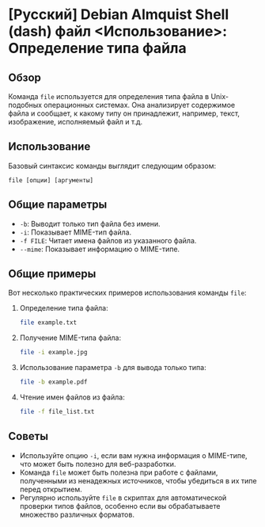# [Русский] Debian Almquist Shell (dash) файл <Использование>: Определение типа файла

## Обзор
Команда `file` используется для определения типа файла в Unix-подобных операционных системах. Она анализирует содержимое файла и сообщает, к какому типу он принадлежит, например, текст, изображение, исполняемый файл и т.д.

## Использование
Базовый синтаксис команды выглядит следующим образом:

```
file [опции] [аргументы]
```

## Общие параметры
- `-b`: Выводит только тип файла без имени.
- `-i`: Показывает MIME-тип файла.
- `-f FILE`: Читает имена файлов из указанного файла.
- `--mime`: Показывает информацию о MIME-типе.

## Общие примеры
Вот несколько практических примеров использования команды `file`:

1. Определение типа файла:
   ```bash
   file example.txt
   ```

2. Получение MIME-типа файла:
   ```bash
   file -i example.jpg
   ```

3. Использование параметра `-b` для вывода только типа:
   ```bash
   file -b example.pdf
   ```

4. Чтение имен файлов из файла:
   ```bash
   file -f file_list.txt
   ```

## Советы
- Используйте опцию `-i`, если вам нужна информация о MIME-типе, что может быть полезно для веб-разработки.
- Команда `file` может быть полезна при работе с файлами, полученными из ненадежных источников, чтобы убедиться в их типе перед открытием.
- Регулярно используйте `file` в скриптах для автоматической проверки типов файлов, особенно если вы обрабатываете множество различных форматов.